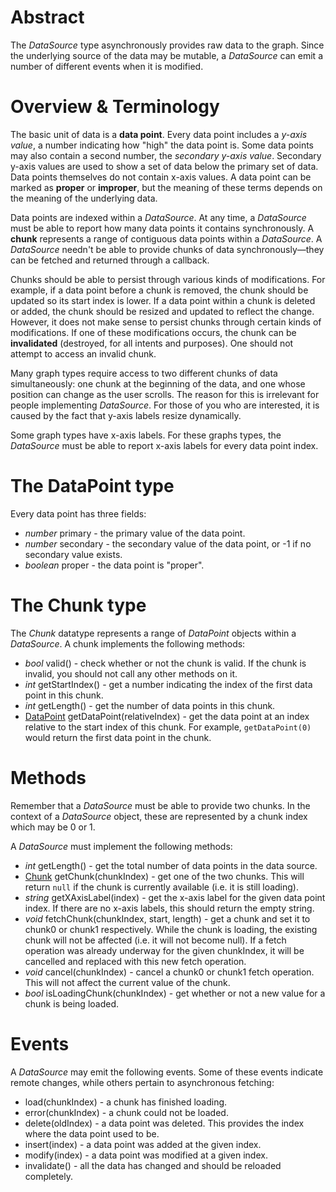 # Abstract

The *DataSource* type asynchronously provides raw data to the graph. Since the underlying source of the data may be mutable, a *DataSource* can emit a number of different events when it is modified.

# Overview & Terminology

The basic unit of data is a **data point**. Every data point includes a *y-axis value*, a number indicating how "high" the data point is. Some data points may also contain a second number, the *secondary y-axis value*. Secondary y-axis values are used to show a set of data below the primary set of data. Data points themselves do not contain x-axis values. A data point can be marked as **proper** or **improper**, but the meaning of these terms depends on the meaning of the underlying data.

Data points are indexed within a *DataSource*. At any time, a *DataSource* must be able to report how many data points it contains synchronously. A **chunk** represents a range of contiguous data points within a *DataSource*. A *DataSource* needn't be able to provide chunks of data synchronously&mdash;they can be fetched and returned through a callback.

Chunks should be able to persist through various kinds of modifications. For example, if a data point before a chunk is removed, the chunk should be updated so its start index is lower. If a data point within a chunk is deleted or added, the chunk should be resized and updated to reflect the change. However, it does not make sense to persist chunks through certain kinds of modifications. If one of these modifications occurs, the chunk can be **invalidated** (destroyed, for all intents and purposes). One should not attempt to access an invalid chunk.

Many graph types require access to two different chunks of data simultaneously: one chunk at the beginning of the data, and one whose position can change as the user scrolls. The reason for this is irrelevant for people implementing *DataSource*. For those of you who are interested, it is caused by the fact that y-axis labels resize dynamically.

Some graph types have x-axis labels. For these graphs types, the *DataSource* must be able to report x-axis labels for every data point index.

# The DataPoint type

Every data point has three fields:

 * *number* primary - the primary value of the data point.
 * *number* secondary - the secondary value of the data point, or -1 if no secondary value exists.
 * *boolean* proper - the data point is "proper".

# The Chunk type

The *Chunk* datatype represents a range of *DataPoint* objects within a *DataSource*. A chunk implements the following methods:

 * *bool* valid() - check whether or not the chunk is valid. If the chunk is invalid, you should not call any other methods on it.
 * *int* getStartIndex() - get a number indicating the index of the first data point in this chunk.
 * *int* getLength() - get the number of data points in this chunk.
 * [DataPoint](#the-datapoint-type) getDataPoint(relativeIndex) - get the data point at an index relative to the start index of this chunk. For example, `getDataPoint(0)` would return the first data point in the chunk.

# Methods

Remember that a *DataSource* must be able to provide two chunks. In the context of a *DataSource* object, these are represented by a chunk index which may be 0 or 1.

A *DataSource* must implement the following methods:

 * *int* getLength() - get the total number of data points in the data source.
 * [Chunk](#the-chunk-type) getChunk(chunkIndex) - get one of the two chunks. This will return `null` if the chunk is currently available (i.e. it is still loading).
 * *string* getXAxisLabel(index) - get the x-axis label for the given data point index. If there are no x-axis labels, this should return the empty string.
 * *void* fetchChunk(chunkIndex, start, length) - get a chunk and set it to chunk0 or chunk1 respectively. While the chunk is loading, the existing chunk will not be affected (i.e. it will not become null). If a fetch operation was already underway for the given chunkIndex, it will be cancelled and replaced with this new fetch operation.
 * *void* cancel(chunkIndex) - cancel a chunk0 or chunk1 fetch operation. This will not affect the current value of the chunk.
 * *bool* isLoadingChunk(chunkIndex) - get whether or not a new value for a chunk is being loaded.

# Events

A *DataSource* may emit the following events. Some of these events indicate remote changes, while others pertain to asynchronous fetching:

 * load(chunkIndex) - a chunk has finished loading.
 * error(chunkIndex) - a chunk could not be loaded.
 * delete(oldIndex) - a data point was deleted. This provides the index where the data point used to be.
 * insert(index) - a data point was added at the given index.
 * modify(index) - a data point was modified at a given index.
 * invalidate() - all the data has changed and should be reloaded completely.
